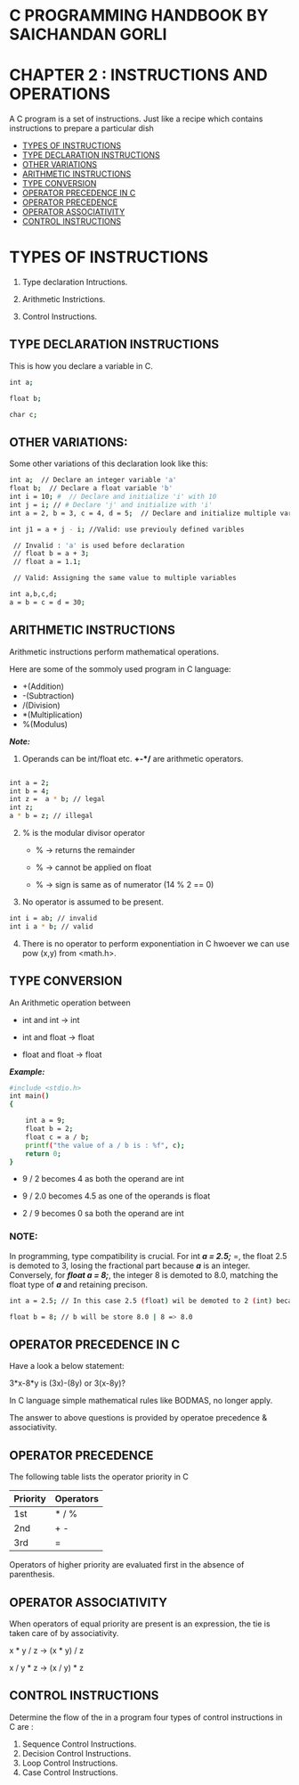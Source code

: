 # C PROGRAMMING HANDBOOK BY SAICHANDAN GORLI

# CHAPTER 2 : INSTRUCTIONS AND OPERATIONS

A C program is a set of instructions. Just like a recipe which contains instructions to prepare a particular dish


- [TYPES OF INSTRUCTIONS](#type-conversion)
- [TYPE DECLARATION INSTRUCTIONS](#type-declaration-instructions)
- [OTHER VARIATIONS](#other-variations)
- [ARITHMETIC INSTRUCTIONS](#arithmetic-instructions)
- [TYPE CONVERSION](#type-conversion)
- [OPERATOR PRECEDENCE IN C](#operator-precedence-in-c)
- [OPERATOR PRECEDENCE](#operator-precedence)
- [OPERATOR ASSOCIATIVITY](#operator-associativity)
- [CONTROL INSTRUCTIONS](#control-instructions)

# TYPES OF INSTRUCTIONS

1. Type declaration Intructions.

2. Arithmetic Instrictions.

3. Control Instructions.

## TYPE DECLARATION INSTRUCTIONS

This is how you declare a variable in C.

```bash
int a;

float b;

char c;
```

## OTHER VARIATIONS:

Some other variations of this declaration look like this:

```bash
int a;  // Declare an integer variable 'a'
float b;  // Declare a float variable 'b'
int i = 10; #  // Declare and initialize 'i' with 10
int j = i; // # Declare 'j' and initialize with 'i'
int a = 2, b = 3, c = 4, d = 5;  // Declare and initialize multiple variables

int j1 = a + j - i; //Valid: use previouly defined varibles

 // Invalid : 'a' is used before declaration
 // float b = a + 3;
 // float a = 1.1;

 // Valid: Assigning the same value to multiple variables

int a,b,c,d;
a = b = c = d = 30;

```

## ARITHMETIC INSTRUCTIONS

Arithmetic instructions perform mathematical operations.

Here are some of the sommoly used program in C language:

- +(Addition)
- -(Subtraction)
- /(Division)
- \*(Multiplication)
- %(Modulus)

**_Note:_**

1. Operands can be int/float etc. **+-\*/** are arithmetic operators.

```bash

int a = 2;
int b = 4;
int z =  a * b; // legal
int z;
a * b = z; // illegal
```

2. % is the modular divisor operator

   - % &rarr; returns the remainder

   - % &rarr; cannot be applied on float

   - % &rarr; sign is same as of numerator (14 % 2 == 0)

3. No operator is assumed to be present.

```bash
int i = ab; // invalid
int i a * b; // valid
```

4. There is no operator to perform exponentiation in C hwoever we can use pow (x,y) from <math.h>.

## TYPE CONVERSION

An Arithmetic operation between

- int and int &rarr; int

- int and float &rarr; float

- float and float &rarr; float

**_Example:_**

```bash
#include <stdio.h>
int main()
{

    int a = 9;
    float b = 2;
    float c = a / b;
    printf("the value of a / b is : %f", c);
    return 0;
}
```

- 9 / 2 becomes 4 as both the operand are int

- 9 / 2.0 becomes 4.5 as one of the operands is float

- 2 / 9 becomes 0 sa both the operand are int

### NOTE:

In programming, type compatibility is crucial. For int **_a = 2.5;_** =, the float 2.5 is demoted to 3, losing the fractional part because **_a_** is an integer. Conversely, for **_float a = 8;_**, the integer 8 is demoted to 8.0, matching the float type of **_a_** and retaining precison.

```bash
int a = 2.5; // In this case 2.5 (float) wil be demoted to 2 (int) because a is not able to store floats.

float b = 8; // b will be store 8.0 | 8 => 8.0
```

## OPERATOR PRECEDENCE IN C

Have a look a below statement:

3\*x-8\*y is (3x)-(8y) or 3(x-8y)?

In C language simple mathematical rules like BODMAS, no longer apply.

The answer to above questions is provided by operatoe precedence & associativity.

## OPERATOR PRECEDENCE

The following table lists the operator priority in C

|Priority|Operators|
| ------ | ------- |
| 1st    | \* / %  |
| 2nd    | + -     |
| 3rd    | =       |


Operators of higher priority are evaluated first in the absence of parenthesis.

## OPERATOR ASSOCIATIVITY

When operators of equal priority are present is an expression, the tie is taken care of by associativity.

x * y / z &rarr; (x * y) / z

x / y * z &rarr; (x / y) * z

## CONTROL INSTRUCTIONS

Determine the flow of the in a program four types of control instructions in C are : 

1. Sequence Control Instructions.
2. Decision Control Instructions.
3. Loop Control Instructions.
4. Case Control Instructions.
